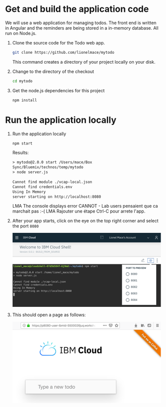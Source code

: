 # Get and build the application code

We will use a web application for managing todos. The front end is written in Angular and the reminders are being stored in a in-memory database. All run on Node.js.

1. Clone the source code for the Todo web app.
    ```sh
    git clone https://github.com/lionelmace/mytodo
    ```
    This command creates a directory of your project locally on your disk.

1. Change to the directory of the checkout
    ```sh
    cd mytodo
    ```

1. Get the node.js dependencies for this project
    ```sh
    npm install
    ```

# Run the application locally

1. Run the application locally
    ```sh
    npm start
    ```
    Results:
    ```
    > mytodo@2.0.0 start /Users/mace/Box Sync/Bluemix/technos/temp/mytodo
    > node server.js

    Cannot find module ./vcap-local.json
    Cannot find credentials.env
    Using In Memory
    server starting on http://localhost:8080
    ```

    LMA The console displays error CANNOT - Lab users pensaient que ca marchait pas :-(
    LMA Rajouter une étape Ctrl-C pour arrete l'app.

1. After your app starts, click on the eye on the top right corner and select the port `8080` 

    ![](images/app-launch-port.png)


1. This should open a page as follows:

    ![](images/app-running-locally.png)
